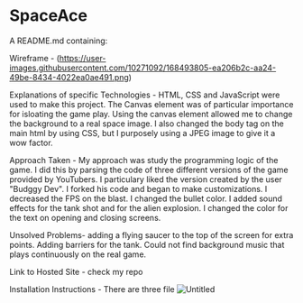 # SpaceAce

A README.md  containing:

Wireframe - (https://user-images.githubusercontent.com/10271092/168493805-ea206b2c-aa24-49be-8434-4022ea0ae491.png)


Explanations of specific Technologies - HTML, CSS and JavaScript were used to make this project. 
The Canvas element was of particular importance for isloating the game play. Using the canvas element allowed me 
to change the background to a real space image. I also changed the body tag on the main html by using CSS, but I purposely using a JPEG image 
to give it a wow factor.

Approach Taken - My approach was study the programming logic of the game. I did this by parsing the 
code of three different versions of the game provided by YouTubers. I particulary liked the version created by
the user "Budggy Dev". I forked his code and began to make customizations. I decreased the FPS on the blast. I changed the bullet color.
I added sound effects for the tank shot and for the alien explosion. I changed the color for the text on opening and closing screens.

Unsolved Problems- adding a flying saucer to the top of the screen for extra points. Adding barriers for the tank. Could not find background music
that plays continuously on the real game. 

Link to Hosted Site - check my repo

Installation Instructions - There are three file
![Untitled](https://user-images.githubusercontent.com/10271092/168493773-7e3bc965-a923-43c3-8ce0-b7c2efd90fbf.png)
